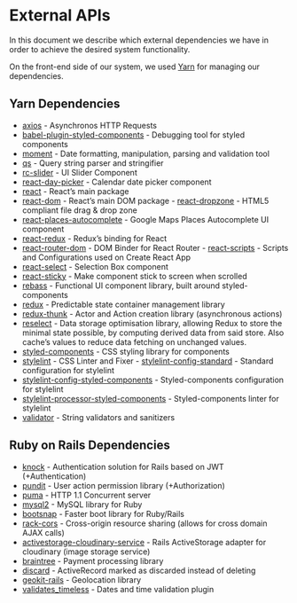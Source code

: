# External APIs
In this document we describe which external dependencies we have in order to achieve the desired system functionality.

On the front-end side of our system, we used [Yarn](https://www.npmjs.com/package/yarn) for managing our dependencies.

## Yarn Dependencies
- [axios](https://www.npmjs.com/package/axios) - Asynchronos HTTP Requests
- [babel-plugin-styled-components](https://www.npmjs.com/package/babel-plugin-styled-components) - Debugging tool for styled components
- [moment](https://www.npmjs.com/package/moment) - Date formatting, manipulation, parsing and validation tool
- [qs](https://www.npmjs.com/package/qs) - Query string parser and stringifier  
- [rc-slider](https://www.npmjs.com/package/rc-slider) - UI Slider Component
- [react-day-picker](https://www.npmjs.com/package/react-day-picker) - Calendar date picker component
- [react](https://www.npmjs.com/package/react) - React’s main package
- [react-dom](https://www.npmjs.com/package/react-dom) - React’s main DOM package
[](https://www.npmjs.com/package/react-dropzone)- [react-dropzone](https://www.npmjs.com/package/react-dropzone) - HTML5 compliant file drag & drop zone
- [react-places-autocomplete](https://www.npmjs.com/package/react-places-autocomplete) - Google Maps Places Autocomplete UI component
- [react-redux](https://www.npmjs.com/package/react-redux) - Redux’s binding for React
- [react-router-dom](http://react-router-dom) - DOM Binder for React Router
[](https://www.npmjs.com/package/react-scripts)- [react-scripts](https://www.npmjs.com/package/react-scripts) - Scripts and Configurations used on Create React App
- [react-select](https://www.npmjs.com/package/react-select) - Selection Box component
- [react-sticky](https://www.npmjs.com/package/react-sticky) - Make component stick to screen when scrolled
- [rebass](https://www.npmjs.com/package/rebass) - Functional UI component library, built around styled-components
- [redux](https://www.npmjs.com/package/redux) - Predictable state container management library
- [redux-thunk](http://redux-thunk) - Actor and Action creation library (asynchronous actions)
- [reselect](https://www.npmjs.com/package/reselect) - Data storage optimisation library, allowing Redux to store the minimal state possible, by computing derived data from said store. Also cache’s values to reduce data fetching on unchanged values.
- [styled-components](https://www.npmjs.com/package/styled-components) - CSS styling library for components
- [stylelint](https://www.npmjs.com/package/stylelint) - CSS Linter and Fixer
[](https://www.npmjs.com/package/stylelint-config-standard)- [stylelint-config-standard](https://www.npmjs.com/package/stylelint-config-standard) - Standard configuration for stylelint
- [stylelint-config-styled-components](https://www.npmjs.com/package/stylelint-config-styled-components) - Styled-components configuration for stylelint
- [stylelint-processor-styled-components](https://www.npmjs.com/package/stylelint-processor-styled-components) - Styled-components linter for stylelint
- [validator](https://www.npmjs.com/package/validator) - String validators and sanitizers


## Ruby on Rails Dependencies 
- [knock](https://github.com/nsarno/knock) - Authentication solution for Rails based on JWT (+Authentication)
- [pundit](https://github.com/varvet/pundit) - User action permission library (+Authorization)
- [puma](https://github.com/puma/puma) - HTTP 1.1 Concurrent server
- [mysql2](https://github.com/brianmario/mysql2) - MySQL library for Ruby
- [bootsnap](https://rubygems.org/gems/bootsnap) - Faster boot library for Ruby/Rails
- [rack-cors](https://github.com/cyu/rack-cors) - Cross-origin resource sharing (allows for cross domain AJAX calls)
- [activestorage-cloudinary-service](https://github.com/0sc/activestorage-cloudinary-service) - Rails ActiveStorage adapter for cloudinary (image storage service)
- [braintree](https://rubygems.org/gems/braintree) - Payment processing library
- [discard](https://github.com/jhawthorn/discard) - ActiveRecord marked as discarded instead of deleting
- [geokit-rails](https://github.com/geokit/geokit-rails) - Geolocation library 
- [validates_timeless](https://github.com/adzap/validates_timeliness) - Dates and time validation plugin 
[](https://github.com/cyu/rack-cors)
